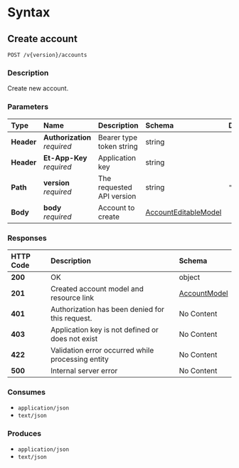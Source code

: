 # Syntax

## Create account

```text
POST /v{version}/accounts
```

### Description

Create new account.

### Parameters

| Type | Name | Description | Schema | Default |
| :--- | :--- | :--- | :--- | :--- |
| **Header** | **Authorization**   _required_ | Bearer type token string | string |  |
| **Header** | **Et-App-Key**   _required_ | Application key | string |  |
| **Path** | **version**   _required_ | The requested API version | string | `"1.0"` |
| **Body** | **body**   _required_ | Account to create | [AccountEditableModel](../../definitions.md#accounteditablemodel) |  |

### Responses

| HTTP Code | Description | Schema |
| :--- | :--- | :--- |
| **200** | OK | object |
| **201** | Created account model and resource link | [AccountModel](../../definitions.md#accountmodel) |
| **401** | Authorization has been denied for this request. | No Content |
| **403** | Application key is not defined or does not exist | No Content |
| **422** | Validation error occurred while processing entity | No Content |
| **500** | Internal server error | No Content |

### Consumes

* `application/json`
* `text/json`

### Produces

* `application/json`
* `text/json`

